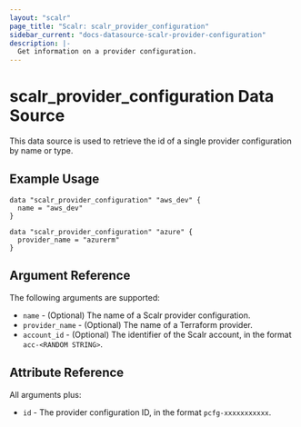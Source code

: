 ```yaml
---
layout: "scalr"
page_title: "Scalr: scalr_provider_configuration"
sidebar_current: "docs-datasource-scalr-provider-configuration"
description: |-
  Get information on a provider configuration.
---
```


# scalr_provider_configuration Data Source

This data source is used to retrieve the id of a single provider configuration by name or type.

## Example Usage

```hcl
data "scalr_provider_configuration" "aws_dev" {
  name = "aws_dev"
}

data "scalr_provider_configuration" "azure" {
  provider_name = "azurerm"
}
```

## Argument Reference

The following arguments are supported:

* `name` - (Optional) The name of a Scalr provider configuration.
* `provider_name` - (Optional) The name of a Terraform provider.
* `account_id` - (Optional) The identifier of the Scalr account, in the format `acc-<RANDOM STRING>`.

## Attribute Reference

All arguments plus:

* `id` - The provider configuration ID, in the format `pcfg-xxxxxxxxxxx`.